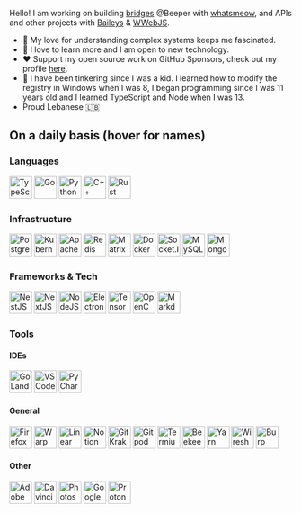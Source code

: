 Hello! I am working on building [bridges](https://github.com/mautrix/whatsapp) @Beeper with [whatsmeow](https://github.com/tulir/whatsmeow), and APIs and other projects with [Baileys](https://github.com/whiskeysockets/Baileys) & [WWebJS](https://github.com/pedroslopez/whatsapp-web.js).

  - 🔭 My love for understanding complex systems keeps me fascinated.
  - 📗 I love to learn more and I am open to new technology.
  - ❤️ Support my open source work on GitHub Sponsors, check out my profile [here](https://github.com/sponsors/purpshell).
  - 🧰 I have been tinkering since I was a kid. I learned how to modify the registry in Windows when I was 8, I began programming since I was 11 years old and I learned TypeScript and Node when I was 13.
  - Proud Lebanese 🇱🇧

<h2>On a daily basis (hover for names)</h2>
<h3>Languages</h3>
<p>

<img src="https://cdn.jsdelivr.net/gh/devicons/devicon/icons/typescript/typescript-original.svg" title="TypeScript" width="40" height="40"/>
<img src="https://cdn.jsdelivr.net/gh/devicons/devicon@latest/icons/go/go-original.svg" title="Go" width="40" height="40"/>
<img src="https://cdn.jsdelivr.net/gh/devicons/devicon/icons/python/python-original.svg" title="Python" width="40" height="40"/>
<img src="https://cdn.jsdelivr.net/gh/devicons/devicon/icons/cplusplus/cplusplus-original.svg" title="C++" width="40" height="40"/>
<img src="https://cdn.jsdelivr.net/gh/devicons/devicon@latest/icons/rust/rust-original.svg" title="Rust" width="40" height="40"/>

  
</p>

<h3>Infrastructure</h3>
<p>
<img src="https://cdn.jsdelivr.net/gh/devicons/devicon@latest/icons/postgresql/postgresql-original.svg"  title="PostgreSQL" width="40" height="40" />
<img src="https://cdn.jsdelivr.net/gh/devicons/devicon@latest/icons/kubernetes/kubernetes-original.svg" title="Kubernetes" width="40" height="40"/>
<img src="https://cdn.jsdelivr.net/gh/devicons/devicon@latest/icons/apachekafka/apachekafka-original.svg" title="Apache Kafka" width="40" height="40"/>
<img src="https://cdn.jsdelivr.net/gh/devicons/devicon/icons/redis/redis-plain-wordmark.svg" title="Redis" width="40" height="40"/>
<img height="40" width="40" src="https://cdn.simpleicons.org/matrix" title="Matrix"/>
<img src="https://cdn.jsdelivr.net/gh/devicons/devicon@latest/icons/docker/docker-plain.svg"  height="40" width="40" title="Docker"/>          
<img src="https://cdn.jsdelivr.net/gh/devicons/devicon/icons/socketio/socketio-original.svg" title="Socket.IO" width="40" height="40"/>
<img src="https://cdn.jsdelivr.net/gh/devicons/devicon/icons/mysql/mysql-original.svg" title="MySQL" width="40" height="40" />
<img src="https://cdn.jsdelivr.net/gh/devicons/devicon/icons/mongodb/mongodb-original.svg" title="MongoDB" width="40" height="40" />
</p>

<h3>Frameworks & Tech</h3>
<p>
<img src="https://cdn.jsdelivr.net/gh/devicons/devicon/icons/nestjs/nestjs-original.svg" title="NestJS" width="40" height="40"/>
<img src="https://cdn.jsdelivr.net/gh/devicons/devicon/icons/nextjs/nextjs-original.svg" title="NextJS" width="40" height="40"/>
<img src="https://cdn.jsdelivr.net/gh/devicons/devicon/icons/nodejs/nodejs-original.svg" title="NodeJS" width="40" height="40"/>
<img src="https://cdn.jsdelivr.net/gh/devicons/devicon/icons/electron/electron-original.svg" title="Electron.JS" width="40" height="40"/>
<img src="https://cdn.jsdelivr.net/gh/devicons/devicon/icons/tensorflow/tensorflow-original.svg" title="TensorFlow" width="40" height="40"/>
<img src="https://cdn.jsdelivr.net/gh/devicons/devicon/icons/opencv/opencv-original.svg" title="OpenCV" width="40" height="40"/>
<img src="https://cdn.jsdelivr.net/gh/devicons/devicon/icons/markdown/markdown-original.svg" title="Markdown" width="40" height="40"/>
</p>

<h3>Tools</h3>
<p>
<h4>IDEs</h4>
<p>
<img src="https://cdn.jsdelivr.net/gh/devicons/devicon@latest/icons/goland/goland-original.svg" title="GoLand" width="40" height="40"/>
<img src="https://cdn.jsdelivr.net/gh/devicons/devicon/icons/vscode/vscode-original.svg" title="VS Code" width="40" height="40"/>
<img src="https://cdn.jsdelivr.net/gh/devicons/devicon@latest/icons/pycharm/pycharm-original.svg" title="PyCharm" width="40" height="40"/>  
</p>
<h4>General</h4>
<p>
<img src="https://cdn.jsdelivr.net/gh/devicons/devicon/icons/firefox/firefox-original.svg" title="Firefox" width="40" height="40"/>
<img height="40" width="40" src="https://cdn.simpleicons.org/warp" title="Warp Terminal"/>
<img height="40" width="40" src="https://cdn.simpleicons.org/linear" title="Linear"/>
<img src="https://cdn.jsdelivr.net/gh/devicons/devicon@latest/icons/notion/notion-original.svg" title="Notion" width="40" height="40"/>
<img height="40" width="40" src="https://cdn.simpleicons.org/gitkraken" title="GitKraken"/>
<img height="40" width="40" src="https://cdn.simpleicons.org/gitpod" title="Gitpod"/>
<img height="40" width="40" src="https://cdn.simpleicons.org/termius" title="Termius"/>
<img height="40" width="40" src="https://cdn.simpleicons.org/beekeeperstudio" title="Beekeeper Studio"/>
<img src="https://cdn.jsdelivr.net/gh/devicons/devicon/icons/yarn/yarn-original.svg" title="Yarn" width="40" height="40" />
<img height="40" width="40" src="https://cdn.simpleicons.org/wireshark" title="Wireshark"/>
<img height="40" width="40" src="https://cdn.simpleicons.org/burpsuite" title="Burp Suite"/>
</p>

<h4>Other</h4>
<p>
<img height="40" width="40" src="https://cdn.simpleicons.org/adobelightroomclassic" title="Adobe Lightroom Classic"/>
<img height="40" width="40" src="https://cdn.simpleicons.org/davinciresolve" title="Davinci Resolve"/>
<img src="https://cdn.jsdelivr.net/gh/devicons/devicon@latest/icons/photoshop/photoshop-original.svg" title="Photoshop" width="40" height="40"/>
<img height="40" width="40" src="https://cdn.simpleicons.org/googlekeep" title="Google Keep"/>
<img height="40" width="40" src="https://cdn.simpleicons.org/protonvpn" title="ProtonVPN"/>
</p>
</p>

